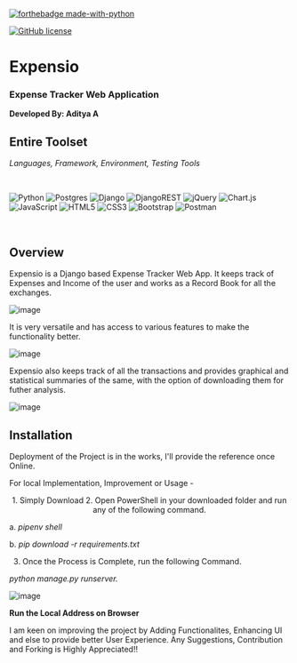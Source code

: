 [![forthebadge made-with-python](http://ForTheBadge.com/images/badges/made-with-python.svg)](https://www.python.org/) 

[![GitHub license](https://img.shields.io/github/license/Naereen/StrapDown.js.svg)](https://github.com/Naereen/StrapDown.js/blob/master/LICENSE)


<h1> Expensio </h1>

<h3> Expense Tracker Web Application </h3>

**Developed By: Aditya A**

<!-- <h2 align = "center"><strong><italic>Development Tools, Languages</italic></strong></h2>  -->






## Entire Toolset 
<i> Languages, Framework, Environment, Testing Tools </i>

<br>

![Python](https://img.shields.io/badge/python-3670A0?style=for-the-badge&logo=python&logoColor=ffdd54)
![Postgres](https://img.shields.io/badge/postgres-%23316192.svg?style=for-the-badge&logo=postgresql&logoColor=white)
![Django](https://img.shields.io/badge/django-%23092E20.svg?style=for-the-badge&logo=django&logoColor=white)
![DjangoREST](https://img.shields.io/badge/DJANGO-REST-ff1709?style=for-the-badge&logo=django&logoColor=white&color=ff1709&labelColor=gray)
![jQuery](https://img.shields.io/badge/jquery-%230769AD.svg?style=for-the-badge&logo=jquery&logoColor=white)
![Chart.js](https://img.shields.io/badge/chart.js-F5788D.svg?style=for-the-badge&logo=chart.js&logoColor=white)
![JavaScript](https://img.shields.io/badge/javascript-%23323330.svg?style=for-the-badge&logo=javascript&logoColor=%23F7DF1E)
![HTML5](https://img.shields.io/badge/html5-%23E34F26.svg?style=for-the-badge&logo=html5&logoColor=white)
![CSS3](https://img.shields.io/badge/css3-%231572B6.svg?style=for-the-badge&logo=css3&logoColor=white)
![Bootstrap](https://img.shields.io/badge/bootstrap-%23563D7C.svg?style=for-the-badge&logo=bootstrap&logoColor=white)
![Postman](https://img.shields.io/badge/Postman-FF6C37?style=for-the-badge&logo=postman&logoColor=white)

<br>

## Overview

Expensio is a Django based Expense Tracker Web App. It keeps track of Expenses and Income of the user and works as a Record Book for all the exchanges. 

![image](https://user-images.githubusercontent.com/78374254/181028515-0e3929f0-27d9-417e-bcdb-86a822ebe138.png)


It is very versatile and has access to various features to make the functionality better. 

![image](https://user-images.githubusercontent.com/78374254/181028680-edb5e262-307d-4748-acec-fe3f4d5d849d.png)

Expensio also keeps track of all the transactions and provides graphical and statistical summaries of the same, with the option of downloading them for futher analysis.

![image](https://user-images.githubusercontent.com/78374254/181029056-7c6bc9d9-46ad-4a04-ba13-2a51d8f25de7.png)




## Installation 

Deployment of the Project is in the works, I'll provide the reference once Online.

For local Implementation, Improvement or Usage - 

<p align = "center">
1. Simply Download 
2. Open PowerShell in your downloaded folder and run any of the following command.

  a. 
  <i>pipenv shell </i>
    
    
    
  b. 
  <i>pip download -r requirements.txt</i>
    
3. Once the Process is Complete, run the following Command. 


  <i> python manage.py runserver. </i>
    
</p>
    
    
![image](https://user-images.githubusercontent.com/78374254/181035165-8fba75a4-4a33-47ce-9442-a675e92f3d5b.png)

**Run the Local Address on Browser**



<p> I am keen on improving the project by Adding Functionalites, Enhancing UI and else to provide better User Experience.
    Any Suggestions, Contribution and Forking is Highly Appreciated!! <p>
      
      


